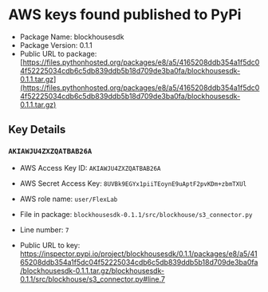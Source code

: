 # AWS keys found published to PyPi

* Package Name: blockhousesdk
* Package Version: 0.1.1
* Public URL to package: [https://files.pythonhosted.org/packages/e8/a5/4165208ddb354a1f5dc04f52225034cdb6c5db839ddb5b18d709de3ba0fa/blockhousesdk-0.1.1.tar.gz](https://files.pythonhosted.org/packages/e8/a5/4165208ddb354a1f5dc04f52225034cdb6c5db839ddb5b18d709de3ba0fa/blockhousesdk-0.1.1.tar.gz)

## Key Details

### `AKIAWJU4ZXZQATBAB26A`

* AWS Access Key ID: `AKIAWJU4ZXZQATBAB26A`
* AWS Secret Access Key: `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` 
* AWS role name: `user/FlexLab`
* File in package: `blockhousesdk-0.1.1/src/blockhouse/s3_connector.py`
* Line number: `7`

* Public URL to key: https://inspector.pypi.io/project/blockhousesdk/0.1.1/packages/e8/a5/4165208ddb354a1f5dc04f52225034cdb6c5db839ddb5b18d709de3ba0fa/blockhousesdk-0.1.1.tar.gz/blockhousesdk-0.1.1/src/blockhouse/s3_connector.py#line.7


